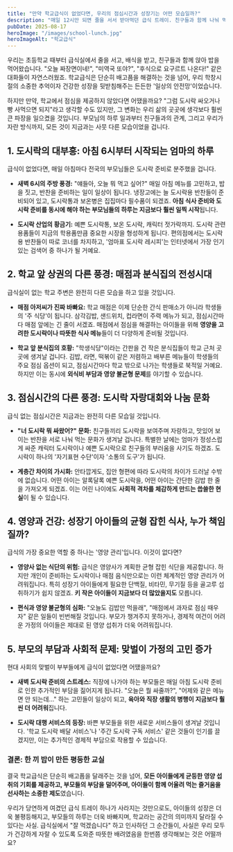 ```yaml
---
title: "만약 학교급식이 없었다면, 우리의 점심시간과 성장기는 어떤 모습일까?"
description: "매일 12시만 되면 줄을 서서 받아먹던 급식 트레이. 친구들과 함께 나눠 먹던 반찬들과 '오늘 메뉴 뭐야?' 하며 설레던 그 시간들. 만약 학교에서 밥을 주지 않았다면, 우리의 학창시절 추억과 성장 과정은 어떻게 달라졌을까요? 도시락과 매점이 지배하는 점심시간을 상상해 봅니다."
pubDate: 2025-08-17
heroImage: "/images/school-lunch.jpg"
heroImageAlt: "학교급식"
---
```


우리는 초등학교 때부터 급식실에서 줄을 서고, 배식을 받고, 친구들과 함께 앉아 밥을 먹어왔습니다. "오늘 짜장면이네!", "미역국 또야?", "후식으로 요구르트 나온다!" 같은 대화들이 자연스러웠죠. 학교급식은 단순히 배고픔을 해결하는 것을 넘어, 우리 학창시절의 소중한 추억이자 건강한 성장을 뒷받침해주는 든든한 '일상의 안전망'이었습니다.

하지만 만약, 학교에서 점심을 제공하지 않았다면 어땠을까요? "그럼 도시락 싸오거나 빵 사먹으면 되지"라고 생각할 수도 있지만, 그 변화는 우리 삶의 곳곳에 생각보다 훨씬 큰 파장을 일으켰을 것입니다. 부모님의 하루 일과부터 친구들과의 관계, 그리고 우리가 자란 방식까지, 모든 것이 지금과는 사뭇 다른 모습이었을 겁니다.

## 1. 도시락의 대부흥: 아침 6시부터 시작되는 엄마의 하루

급식이 없었다면, 매일 아침마다 전국의 부모님들은 도시락 준비로 분주했을 겁니다.

- **새벽 6시의 주방 풍경:** "얘들아, 오늘 뭐 먹고 싶어?" 매일 아침 메뉴를 고민하고, 밥을 짓고, 반찬을 준비하는 일이 일상이 됩니다. 냉장고에는 늘 도시락용 반찬들이 준비되어 있고, 도시락통과 보온병은 집집마다 필수품이 되겠죠. **아침 식사 준비와 도시락 준비를 동시에 해야 하는 부모님들의 하루는 지금보다 훨씬 일찍 시작**됩니다.

- **도시락 산업의 황금기:** 예쁜 도시락통, 보온 도시락, 캐릭터 젓가락까지. 도시락 관련 용품들이 지금의 학용품만큼 중요한 시장을 형성하게 됩니다. 편의점에서는 도시락용 반찬들이 따로 코너를 차지하고, '엄마표 도시락 레시피'는 인터넷에서 가장 인기 있는 검색어 중 하나가 될 거예요.

## 2. 학교 앞 상권의 다른 풍경: 매점과 분식집의 전성시대

급식실이 없는 학교 주변은 완전히 다른 모습을 하고 있을 것입니다.

- **매점 아저씨가 진짜 바빠요:** 학교 매점은 이제 단순한 간식 판매소가 아니라 학생들의 '주 식당'이 됩니다. 삼각김밥, 샌드위치, 컵라면이 주력 메뉴가 되고, 점심시간마다 매점 앞에는 긴 줄이 서겠죠. 매점에서 점심을 해결하는 아이들을 위해 **영양을 고려한 도시락이나 따뜻한 식사 메뉴**들이 더 다양하게 준비될 것입니다.

- **학교 앞 분식집의 호황:** "학생식당"이라는 간판을 건 작은 분식집들이 학교 근처 곳곳에 생겨날 겁니다. 김밥, 라면, 떡볶이 같은 저렴하고 배부른 메뉴들이 학생들의 주요 점심 옵션이 되고, 점심시간마다 학교 밖으로 나가는 학생들로 북적일 거예요. 하지만 이는 동시에 **외식비 부담과 영양 불균형 문제**를 야기할 수 있습니다.

## 3. 점심시간의 다른 풍경: 도시락 자랑대회와 나눔 문화

급식 없는 점심시간은 지금과는 완전히 다른 모습일 것입니다.

- **"너 도시락 뭐 싸왔어?" 문화:** 친구들끼리 도시락을 보여주며 자랑하고, 맛있어 보이는 반찬을 서로 나눠 먹는 문화가 생겨날 겁니다. 특별한 날에는 엄마가 정성스럽게 싸준 캐릭터 도시락이나 예쁜 도시락으로 친구들의 부러움을 사기도 하겠죠. 도시락이 하나의 '자기표현 수단'이자 '소통의 도구'가 됩니다.

- **계층간 차이의 가시화:** 안타깝게도, 집안 형편에 따라 도시락의 차이가 드러날 수밖에 없습니다. 어떤 아이는 알록달록 예쁜 도시락을, 어떤 아이는 간단한 김밥 한 줄을 가져오게 되겠죠. 이는 어린 나이에도 **사회적 격차를 체감하게 만드는 씁쓸한 현실**이 될 수 있습니다.

## 4. 영양과 건강: 성장기 아이들의 균형 잡힌 식사, 누가 책임질까?

급식의 가장 중요한 역할 중 하나는 '영양 관리'입니다. 이것이 없다면?

- **영양사 없는 식단의 위험:** 급식은 영양사가 계획한 균형 잡힌 식단을 제공합니다. 하지만 개인이 준비하는 도시락이나 매점 음식만으로는 이런 체계적인 영양 관리가 어려워집니다. 특히 성장기 아이들에게 필요한 단백질, 비타민, 무기질 등을 골고루 섭취하기가 쉽지 않겠죠. **키 작은 아이들이 지금보다 더 많았을지도** 모릅니다.

- **편식과 영양 불균형의 심화:** "오늘도 김밥만 먹을래", "매점에서 과자로 점심 때우자" 같은 일들이 빈번해질 것입니다. 부모가 챙겨주지 못하거나, 경제적 여건이 어려운 가정의 아이들은 제대로 된 영양 섭취가 더욱 어려워집니다.

## 5. 부모의 부담과 사회적 문제: 맞벌이 가정의 고민 증가

현대 사회의 맞벌이 부부들에게 급식이 없었다면 어땠을까요?

- **새벽 도시락 준비의 스트레스:** 직장에 나가야 하는 부모들은 매일 아침 도시락 준비로 인한 추가적인 부담을 짊어지게 됩니다. "오늘은 뭘 싸줄까?", "어제와 같은 메뉴면 안 되는데..." 하는 고민들이 일상이 되고, **육아와 직장 생활의 병행이 지금보다 훨씬 더 어려워**집니다.

- **도시락 대행 서비스의 등장:** 바쁜 부모들을 위한 새로운 서비스들이 생겨날 것입니다. '학교 도시락 배달 서비스'나 '주간 도시락 구독 서비스' 같은 것들이 인기를 끌겠지만, 이는 추가적인 경제적 부담으로 작용할 수 있습니다.

### 결론: 한 끼 밥이 만든 평등한 교실

결국 학교급식은 단순히 배고픔을 달래주는 것을 넘어, **모든 아이들에게 균등한 영양 섭취의 기회를 제공하고, 부모들의 부담을 덜어주며, 아이들이 함께 어울려 먹는 즐거움을 선사하는 소중한 제도**였습니다.

우리가 당연하게 여겼던 급식 트레이 하나가 사라지는 것만으로도, 아이들의 성장은 더욱 불평등해지고, 부모들의 하루는 더욱 바빠지며, 학교라는 공간의 의미까지 달라질 수 있다는 사실. 급식실에서 "잘 먹겠습니다" 하고 인사하던 그 순간들이, 사실은 우리 모두가 건강하게 자랄 수 있도록 도와준 따뜻한 배려였음을 한번쯤 생각해보는 것은 어떨까요?
